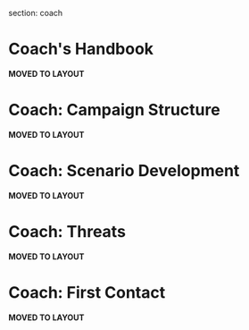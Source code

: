 section: coach


# Coach's Handbook

**MOVED TO LAYOUT** 


# Coach: Campaign Structure

**MOVED TO LAYOUT** 


# Coach: Scenario Development

**MOVED TO LAYOUT** 


# Coach: Threats

**MOVED TO LAYOUT**


# Coach: First Contact

**MOVED TO LAYOUT**
